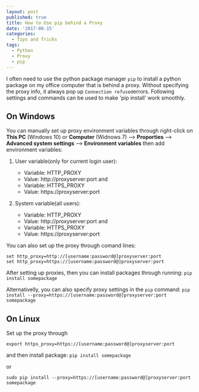 ```yaml
---
layout: post
published: true
title: How to Use pip behind a Proxy
date: '2017-08-15'
categories:
  - Tips and Tricks
tags:
  - Python
  - Proxy
  - pip
---
```

I often need to use the python package manager `pip` to install a python package on my office computer that is behind a proxy. Without specifying the proxy info, it always pop up `Connection refused`errors. Following settings and commands can be used to make 'pip install' work smoothly.
<!--more-->

## On Windows
You can manually set up proxy environment variables through right-click on **This PC** (Windows 10) or **Computer** (Widnows 7) --> **Proporties** --> **Advanced system settings** --> **Environment variables** then add environment variables:

1. User variable(only for current login user):

    - Variable: HTTP_PROXY
    - Value: http://proxyserver:port
   and 
    - Variable: HTTPS_PROXY
    - Value: https://proxyserver:port
2. System variable(all users):

    - Variable: HTTP_PROXY
    - Value: http://proxyserver:port
   and 
    - Variable: HTTPS_PROXY
    - Value: https://proxyserver:port

You can also set up the proxy through comand lines:
~~~
set http_proxy=http://[username:password@]proxyserver:port
set http_proxy=https://[username:password@]proxyserver:port
~~~

After setting up proxies, then you can install packages through running:
`pip install somepackage`

Alternativelly, you can also specify proxy settings in the `pip` command:
`pip install --proxy=https://[username:password@]proxyserver:port somepackage`

## On Linux
Set up the proxy through

`export https_proxy=https://[username:password@]proxyserver:port` 

and then install package:
`pip install somepackage`

or

`sudo pip install --proxy=https://[username:password@]proxyserver:port somepackage`
